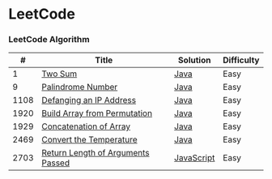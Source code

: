 <!--README from haoel (https://github.com/haoel/leetcode/tree/master)-->
LeetCode
========

### LeetCode Algorithm

| # | Title | Solution | Difficulty |
|---| ----- | -------- | ---------- |
|1|[Two Sum](https://leetcode.com/problems/two-sum/)| [Java](./twoSum.java)|Easy|
|9|[Palindrome Number](https://leetcode.com/problems/palindrome-number/)| [Java](./palindroneNumber.java)|Easy|
|1108|[Defanging an IP Address](https://leetcode.com/problems/defanging-an-ip-address/) | [Java](./defangingAnIPAddress.java)|Easy|
|1920|[Build Array from Permutation](https://leetcode.com/problems/build-array-from-permutation/) | [Java](./buildArrayFromPermutation.java)|Easy|
|1929|[Concatenation of Array](https://leetcode.com/problems/concatenation-of-array/) | [Java](./concatenationOfArray.java)|Easy|
|2469|[Convert the Temperature](https://leetcode.com/problems/convert-the-temperature/) | [Java](./convertTheTemperature.java)|Easy|
|2703|[Return Length of Arguments Passed](https://leetcode.com/problems/return-length-of-arguments-passed/) | [JavaScript](./returnLengthOfArgumentsPassed.js)|Easy|

